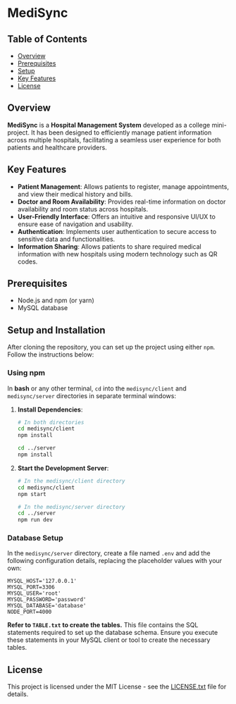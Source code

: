 # MediSync

## Table of Contents
- [Overview](#overview)
- [Prerequisites](#prerequisites)
- [Setup](#setup)
- [Key Features](#key-features)
- [License](#license)

## Overview

**MediSync** is a **Hospital Management System** developed as a college mini-project. It has been designed to efficiently manage patient information across multiple hospitals, facilitating a seamless user experience for both patients and healthcare providers.

## Key Features

- **Patient Management**: Allows patients to register, manage appointments, and view their medical history and bills.
- **Doctor and Room Availability**: Provides real-time information on doctor availability and room status across hospitals.
- **User-Friendly Interface**: Offers an intuitive and responsive UI/UX to ensure ease of navigation and usability.
- **Authentication**: Implements user authentication to secure access to sensitive data and functionalities.
- **Information Sharing**: Allows patients to share required medical information with new hospitals using modern technology such as QR codes.


## Prerequisites

- Node.js and npm (or yarn)
- MySQL database

## Setup and Installation

After cloning the repository, you can set up the project using either `npm`. Follow the instructions below:

### Using npm

In **bash** or any other terminal, `cd` into the `medisync/client` and `medisync/server` directories in separate terminal windows:

1. **Install Dependencies**:
    ```bash
    # In both directories
    cd medisync/client
    npm install

    cd ../server
    npm install
    ```

2. **Start the Development Server**:
    ```bash
    # In the medisync/client directory
    cd medisync/client
    npm start

    # In the medisync/server directory
    cd ../server
    npm run dev
    ```

### Database Setup

In the `medisync/server` directory, create a file named `.env` and add the following configuration details, replacing the placeholder values with your own:

```dotenv
MYSQL_HOST='127.0.0.1'
MYSQL_PORT=3306
MYSQL_USER='root'
MYSQL_PASSWORD='password'
MYSQL_DATABASE='database'
NODE_PORT=4000
```

**Refer to `TABLE.txt` to create the tables.** This file contains the SQL statements required to set up the database schema. Ensure you execute these statements in your MySQL client or tool to create the necessary tables.

## License

This project is licensed under the MIT License - see the [LICENSE.txt](LICENSE.txt) file for details.